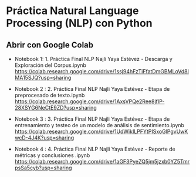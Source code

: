 # Práctica Natural Language Processing (NLP) con Python


## Abrir con Google Colab

- Notebook 1:  1. Práctica Final NLP Najli Yaya Estévez  - Descarga y Exploración del Corpus.ipynb
https://colab.research.google.com/drive/1ssj94hFzTiFfatDmGBMLoVd8lMA15SJQ?usp=sharing


- Notebook 2 : 2. Práctica Final NLP Najli Yaya Estévez  - Etapa de preprocesado de texto.ipynb
https://colab.research.google.com/drive/1AxsVPQe2Ree8jfIP-28XSYG6NeCtE9ZD?usp=sharing

- Notebook 3 : 3. Práctica Final NLP Najli Yaya Estévez  - Etapa de entrenamiento y testeo de un modelo de análisis de sentimiento.ipynb
https://colab.research.google.com/drive/1UdWikILPFYtPISxoGlPgvUwKwcD-4J4K?usp=sharing

- Notebook 4 :  4. Práctica Final NLP Najli Yaya Estévez  - Reporte de métricas y conclusiones .ipynb
https://colab.research.google.com/drive/1aGF3PyeZQ5jm5jzxb0YZ5TmrpsSa5cyb?usp=sharing